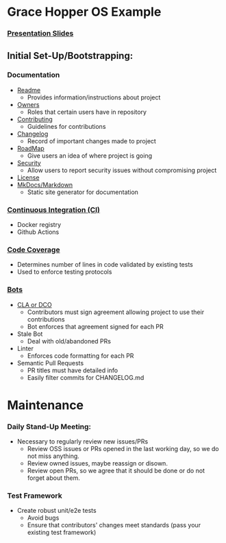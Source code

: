 # Grace Hopper OS Example

### [Presentation Slides](https://docs.google.com/presentation/d/1ZCUBTZErugAegwAl-1VWpSKtqah9sfOjXpZnOvmHkuk/edit?usp=sharing)

## Initial Set-Up/Bootstrapping:

### Documentation
- [Readme](https://github.com/oss-workshop/grace-hopper-example/blob/master/README.md)
    - Provides information/instructions about project
- [Owners](https://github.com/oss-workshop/grace-hopper-example/blob/master/OWNERS)
    - Roles that certain users have in repository
- [Contributing](https://github.com/oss-workshop/grace-hopper-example/blob/master/docs/CONTRIBUTING.md)
    - Guidelines for contributions
- [Changelog](https://github.com/oss-workshop/grace-hopper-example/blob/master/CHANGELOG.md)
    - Record of important changes made to project
- [RoadMap](https://github.com/oss-workshop/grace-hopper-example/blob/master/docs/ROADMAP.md)
    - Give users an idea of where project is going
- [Security](https://github.com/oss-workshop/grace-hopper-example/blob/master/SECURITY.md)
    - Allow users to report security issues without compromising project
- [License](https://choosealicense.com/)
- [MkDocs/Markdown](https://www.mkdocs.org/#adding-pages)
    - Static site generator for documentation

### [Continuous Integration (CI)](https://github.com/oss-workshop/grace-hopper-example/commit/40d1e13390f9dc9c0a8e29a7c207a2af4a19cc99)
- Docker registry
- Github Actions

### [Code Coverage](https://github.com/oss-workshop/grace-hopper-example/actions?query=workflow%3A%22Code+Coverage+Workflow%22)
- Determines number of lines in code validated by existing tests
- Used to enforce testing protocols

### [Bots](https://github.com/organizations/oss-workshop/settings/installations)
- [CLA or DCO](https://opensource.com/article/18/3/cla-vs-dco-whats-difference)
    - Contributors must sign agreement allowing project to use their contributions
    - Bot enforces that agreement signed for each PR
- Stale Bot
     - Deal with old/abandoned PRs
- Linter
    - Enforces code formatting for each PR
- Semantic Pull Requests
    - PR titles must have detailed info
    - Easily filter commits for CHANGELOG.md


# Maintenance
### Daily Stand-Up Meeting:
- Necessary to regularly review new issues/PRs
    - Review OSS issues or PRs opened in the last working day, so we do not miss anything.
    - Review owned issues, maybe reassign or disown.
    - Review open PRs, so we agree that it should be done or do not forget about them.

### Test Framework
- Create robust unit/e2e tests
    - Avoid bugs
    - Ensure that contributors' changes meet standards (pass your existing test framework)
